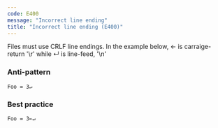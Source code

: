 ```yaml
---
code: E400
message: "Incorrect line ending"
title: "Incorrect line ending (E400)"
---
```


Files must use CRLF line endings. In the example below, ← is carraige-return '\r' while ↵ is line-feed, '\n'

### Anti-pattern

```vba
Foo = 3↵
```

### Best practice

```vba
Foo = 3←↵
```
